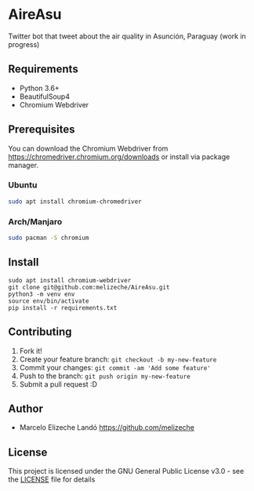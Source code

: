 # AireAsu
Twitter bot that tweet about the air quality in Asunción, Paraguay (work in progress)

## Requirements

* Python 3.6+
* BeautifulSoup4
* Chromium Webdriver

## Prerequisites
You can download the Chromium Webdriver from https://chromedriver.chromium.org/downloads or install via package manager.

### Ubuntu
```bash
sudo apt install chromium-chromedriver
```

### Arch/Manjaro
```bash
sudo pacman -S chromium
```

## Install

```
sudo apt install chromium-webdriver
git clone git@github.com:melizeche/AireAsu.git
python3 -m venv env
source env/bin/activate
pip install -r requirements.txt
```

## Contributing

1. Fork it!
2. Create your feature branch: `git checkout -b my-new-feature`
3. Commit your changes: `git commit -am 'Add some feature'`
4. Push to the branch: `git push origin my-new-feature`
5. Submit a pull request :D

## Author

* Marcelo Elizeche Landó https://github.com/melizeche

## License

This project is licensed under the GNU General Public License v3.0 - see the [LICENSE](LICENSE) file for details
